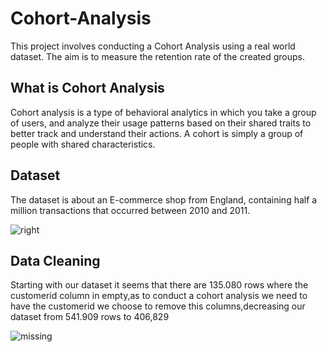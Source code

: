 # Cohort-Analysis
This project involves conducting a Cohort Analysis using a real world dataset. The aim is to measure the retention rate of the created groups.
## What is  Cohort Analysis
 Cohort analysis is a type of behavioral analytics in which you take a group of users, and analyze their usage patterns based on their shared traits to better track and understand their actions. A cohort is simply a group of people with shared characteristics.

## Dataset 
The dataset is about an E-commerce shop from England, containing half a million transactions that occurred between 2010 and 2011.


![right](https://github.com/lazarosper/Cohort-Analysis/assets/119593480/50fea3d9-bc23-4d23-9467-eb2f70ee20f3)



## Data Cleaning
Starting with our dataset it seems that there are 135.080 rows where the customerid column in empty,as to conduct a cohort analysis we need to have the customerid
we choose to remove this columns,decreasing our dataset from  541.909 rows to  406,829


 ![missing](https://github.com/lazarosper/Cohort-Analysis/assets/119593480/7eaa402b-6d83-4549-861b-5b262452ea84)
